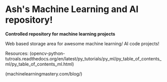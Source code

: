 # Ash's Machine Learning and AI repository!
**Controlled repository for machine learning projects**


Web based storage area for awesome machine learning/ AI code projects!

Resources:
(opencv-python-tutroals.readthedocs.org/en/latest/py_tutorials/py_ml/py_table_of_contents_ml/py_table_of_contents_ml.html)

(machinelearningmastery.com/blog/)
